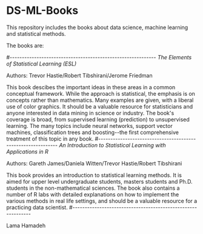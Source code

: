 # DS-ML-Books

This repository includes the books about data science, machine learning and statistical methods.

The books are:

#------------------------------------------------------------
*The Elements of Statistical Learning (ESL)*

Authors: Trevor Hastie/Robert Tibshirani/Jerome Friedman

This book descibes the important ideas in these areas in a common conceptual framework. While the approach is statistical, the emphasis is on concepts rather than mathematics. Many examples are given, with a liberal use of color graphics. It should be a valuable resource for statisticians and anyone interested in data mining in science or industry. The book's coverage is broad, from supervised learning (prediction) to unsupervised learning. The many topics include neural networks, support vector machines, classification trees and boosting--the first comprehensive treatment of this topic in any book.
#-------------------------------------------------------------
*An Introduction to Statistical Learning with Applications in R*

Authors: Gareth James/Daniela Witten/Trevor Hastie/Robert Tibshirani

This book provides an introduction to statistical learning methods. It is aimed for upper level undergraduate students, masters students and Ph.D. students in the non-mathematical sciences. The book also contains a number of R labs with detailed explanations on how to implement the various methods in real life settings, and should be a valuable resource for a practicing data scientist.
#-------------------------------------------------------------






















Lama Hamadeh
